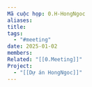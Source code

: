 ```yaml
---
Mã cuộc họp: 0.H-HongNgoc
aliases: 
title: 
tags:
  - "#meeting"
date: 2025-01-02
members: 
Related: "[[0.Meeting]]"
Project:
  - "[[Dự án HongNgoc]]"
---
```

